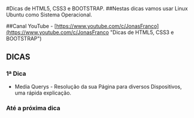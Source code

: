 #Dicas de HTML5, CSS3 e BOOTSTRAP.
##Nestas dicas vamos usar Linux Ubuntu como Sistema Operacional.

##Canal YouTube - [https://www.youtube.com/c/JonasFranco](https://www.youtube.com/c/JonasFranco "Dicas de HTML5, CSS3 e BOOTSTRAP")


## DICAS

### 1ª Dica
* Media Querys - Resolução da sua Página para diversos Dispositivos, uma rápida explicação.


### Até a próxima dica

